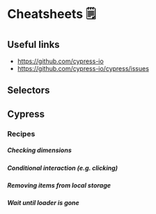 # Cheatsheets 🗒

## Useful links

* https://github.com/cypress-io
* https://github.com/cypress-io/cypress/issues


## Selectors

[](./assets/cheatsheet-selectors.md ':include')

## Cypress

[](./assets/cheatsheet-cypress.md ':include')

### Recipes

##### Checking dimensions

[](assets/snippets.js ':include :type=code :fragment=checking-dimensions')

##### Conditional interaction (e.g. clicking)

[](assets/snippets.js ':include :type=code :fragment=conditional-interaction')

##### Removing items from local storage

[](assets/snippets.js ':include :type=code :fragment=local-storage')

##### Wait until loader is gone

[](assets/snippets.js ':include :type=code :fragment=loader-gone')
